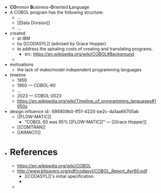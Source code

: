 - **CO**mmon **B**usiness-**O**riented **L**anguage
- A COBOL program has the following structure:
	- ...
	- [[Data Division]]
	- ...
- created
	- at IBM
	- by [[CODASYL]] (advised by Grace Hopper)
	- to address the spiraling costs of creating and translating programs.
		- src: https://en.wikipedia.org/wiki/COBOL#Background
	-
- motivations
	- the lack of make/model independent programming languages
- timeline
	- 1959
	- 1960 — COBOL-60
	- ...
	- 2023 — COBOL-2023
	- https://en.wikipedia.org/wiki/Timeline_of_programming_languages#1950s
- design influence
  id:: 686809b0-ff51-4220-be2c-4a1aa66705ab
	- [[FLOW-MATIC]]
		- "COBOL 60 was 95% [[FLOW-MATIC]]" — [[Grace Hopper]]
	- [[COMTRAN]]
	- [[AIMACO]]
- # References
	- https://en.wikipedia.org/wiki/COBOL
	- http://www.bitsavers.org/pdf/codasyl/COBOL_Report_Apr60.pdf
		- [[CODASYL]]'s initial specification
		-
	-